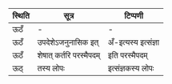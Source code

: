 | स्थिति | सूत्र | टिप्पणी |
| ----- | ------- | ------ |
| ऊठँ | - | - |
| ऊठँ | उपदेशेऽजनुनासिक इत् | अँ-इत्यस्य इत्संज्ञा |
| ऊठँ | शेषात् कर्तरि परस्मैपदम् | इति परस्मैपदम् |
| ऊठ् | तस्य लोपः | इत्संज्ञकस्य लोपः |
